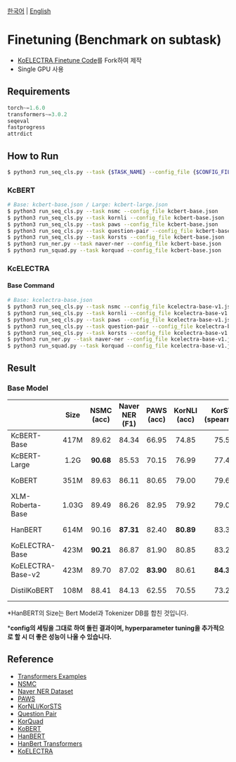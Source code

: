 [한국어](./README.md) | [English](./README_EN.md)

# Finetuning (Benchmark on subtask)

- [KoELECTRA Finetune Code](https://github.com/monologg/KoELECTRA/tree/master/finetune)를 Fork하여 제작
- Single GPU 사용

## Requirements

```python
torch~=1.6.0
transformers~=3.0.2
seqeval
fastprogress
attrdict
```

## How to Run

```bash
$ python3 run_seq_cls.py --task {$TASK_NAME} --config_file {$CONFIG_FILE}
```

### KcBERT

```bash
# Base: kcbert-base.json / Large: kcbert-large.json
$ python3 run_seq_cls.py --task nsmc --config_file kcbert-base.json
$ python3 run_seq_cls.py --task kornli --config_file kcbert-base.json
$ python3 run_seq_cls.py --task paws --config_file kcbert-base.json
$ python3 run_seq_cls.py --task question-pair --config_file kcbert-base.json
$ python3 run_seq_cls.py --task korsts --config_file kcbert-base.json
$ python3 run_ner.py --task naver-ner --config_file kcbert-base.json
$ python3 run_squad.py --task korquad --config_file kcbert-base.json
```

### KcELECTRA

#### Base Command

```bash
# Base: kcelectra-base.json
$ python3 run_seq_cls.py --task nsmc --config_file kcelectra-base-v1.json
$ python3 run_seq_cls.py --task kornli --config_file kcelectra-base-v1.json
$ python3 run_seq_cls.py --task paws --config_file kcelectra-base-v1.json
$ python3 run_seq_cls.py --task question-pair --config_file kcelectra-base-v1.json
$ python3 run_seq_cls.py --task korsts --config_file kcelectra-base-v1.json
$ python3 run_ner.py --task naver-ner --config_file kcelectra-base-v1.json
$ python3 run_squad.py --task korquad --config_file kcelectra-base-v1.json
```

## Result

### Base Model

|                       | Size  | **NSMC**<br/>(acc) | **Naver NER**<br/>(F1) | **PAWS**<br/>(acc) | **KorNLI**<br/>(acc) | **KorSTS**<br/>(spearman) | **Question Pair**<br/>(acc) | **KorQuaD (Dev)**<br/>(EM/F1) |
| :-------------------- | :---: | :----------------: | :--------------------: | :----------------: | :------------------: | :-----------------------: | :-------------------------: | :---------------------------: |
| KcBERT-Base                | 417M  |       89.62        |         84.34          |       66.95        |        74.85         |           75.57           |            93.93            |         60.25 / 84.39         |
| KcBERT-Large                | 1.2G  |       **90.68**        |         85.53          |       70.15        |        76.99         |           77.49           |            94.06            |         62.16 / 86.64          |
| KoBERT                | 351M  |       89.63        |         86.11          |       80.65        |        79.00         |           79.64           |            93.93            |         52.81 / 80.27         |
| XLM-Roberta-Base      | 1.03G |       89.49        |         86.26          |       82.95        |        79.92         |           79.09           |            93.53            |         64.70 / 88.94         |
| HanBERT               | 614M  |       90.16        |       **87.31**        |       82.40        |      **80.89**       |           83.33           |            94.19            |         78.74 / 92.02         |
| KoELECTRA-Base    | 423M  |     **90.21**      |         86.87          |       81.90        |        80.85         |           83.21           |            94.20            |         61.10 / 89.59         |
| KoELECTRA-Base-v2 | 423M  |       89.70        |         87.02          |     **83.90**      |        80.61         |         **84.30**         |          **94.72**          |       **84.34 / 92.58**       |
| DistilKoBERT           | 108M |       88.41        |         84.13          |       62.55        |        70.55         |           73.21           |            92.48            |         54.12 / 77.80         |


\*HanBERT의 Size는 Bert Model과 Tokenizer DB를 합친 것입니다.

\***config의 세팅을 그대로 하여 돌린 결과이며, hyperparameter tuning을 추가적으로 할 시 더 좋은 성능이 나올 수 있습니다.**

## Reference

- [Transformers Examples](https://github.com/huggingface/transformers/blob/master/examples/README.md)
- [NSMC](https://github.com/e9t/nsmc)
- [Naver NER Dataset](https://github.com/naver/nlp-challenge)
- [PAWS](https://github.com/google-research-datasets/paws)
- [KorNLI/KorSTS](https://github.com/kakaobrain/KorNLUDatasets)
- [Question Pair](https://github.com/songys/Question_pair)
- [KorQuad](https://korquad.github.io/category/1.0_KOR.html)
- [KoBERT](https://github.com/SKTBrain/KoBERT)
- [HanBERT](https://github.com/tbai2019/HanBert-54k-N)
- [HanBert Transformers](https://github.com/monologg/HanBert-Transformers)
- [KoELECTRA](https://github.com/monologg/KoELECTRA)

